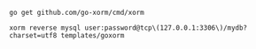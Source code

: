 



`go get github.com/go-xorm/cmd/xorm`  





`xorm reverse mysql user:password@tcp\(127.0.0.1:3306\)/mydb?charset=utf8 templates/goxorm`